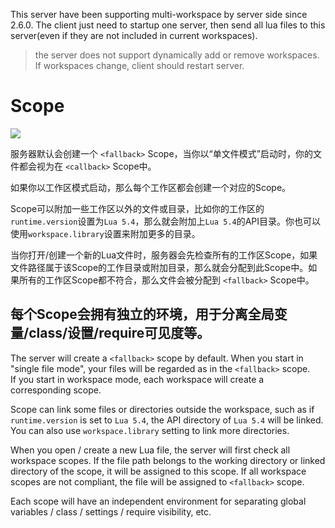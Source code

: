 This server have been supporting multi-workspace by server side since 2.6.0.
The client just need to startup one server, then send all lua files to this server(even if they are not included in current workspaces).

> the server does not support dynamically add or remove workspaces. If workspaces change, client should restart server.

# Scope
![](https://github.com/sumneko/vscode-lua/blob/master/images/wiki-workspace.png)

服务器默认会创建一个 `<fallback>` Scope，当你以“单文件模式”启动时，你的文件都会视为在 `<callback>` Scope中。

如果你以工作区模式启动，那么每个工作区都会创建一个对应的Scope。

Scope可以附加一些工作区以外的文件或目录，比如你的工作区的`runtime.version`设置为`Lua 5.4`，那么就会附加上`Lua 5.4`的API目录。你也可以使用`workspace.library`设置来附加更多的目录。

当你打开/创建一个新的Lua文件时，服务器会先检查所有的工作区Scope，如果文件路径属于该Scope的工作目录或附加目录，那么就会分配到此Scope中。如果所有的工作区Scope都不符合，那么文件会被分配到 `<fallback>` Scope中。


每个Scope会拥有独立的环境，用于分离全局变量/class/设置/require可见度等。
-------------------------------------------------
The server will create a `<fallback>` scope by default. When you start in "single file mode", your files will be regarded as in the `<fallback>` scope.    
If you start in workspace mode, each workspace will create a corresponding scope.

Scope can link some files or directories outside the workspace, such as if `runtime.version` is set to `Lua 5.4`, the API directory of `Lua 5.4` will be linked. You can also use `workspace.library` setting to link more directories.

When you open / create a new Lua file, the server will first check all workspace scopes. If the file path belongs to the working directory or linked directory of the scope, it will be assigned to this scope. If all workspace scopes are not compliant, the file will be assigned to `<fallback>` scope.


Each scope will have an independent environment for separating global variables / class / settings / require visibility, etc.